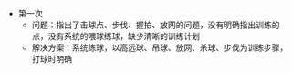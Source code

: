 - 第一次
	- 问题：指出了击球点、步伐、握拍、放网的问题，没有明确指出训练的点，没有系统的喂球练球，缺少清晰的训练计划
	- 解决方案：系统练球，以高远球、吊球、放网、杀球、步伐为训练步骤，打球时明确